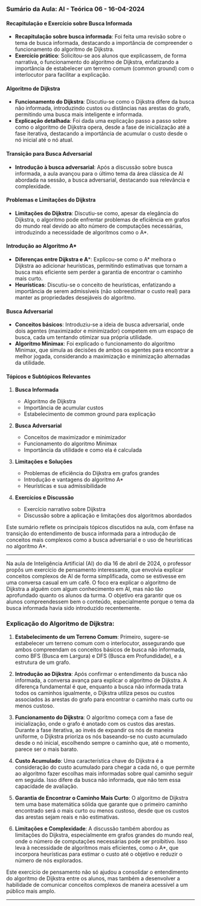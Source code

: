  
### Sumário da Aula: AI - Teórica 06 - 16-04-2024

#### Recapitulação e Exercício sobre Busca Informada
- **Recapitulação sobre busca informada**: Foi feita uma revisão sobre o tema de busca informada, destacando a importância de compreender o funcionamento do algoritmo de Dijkstra.
- **Exercício prático**: Solicitou-se aos alunos que explicassem, de forma narrativa, o funcionamento do algoritmo de Dijkstra, enfatizando a importância de estabelecer um terreno comum (common ground) com o interlocutor para facilitar a explicação.

#### Algoritmo de Dijkstra
- **Funcionamento do Dijkstra**: Discutiu-se como o Dijkstra difere da busca não informada, introduzindo custos ou distâncias nas arestas do grafo, permitindo uma busca mais inteligente e informada.
- **Explicação detalhada**: Foi dada uma explicação passo a passo sobre como o algoritmo de Dijkstra opera, desde a fase de inicialização até a fase iterativa, destacando a importância de acumular o custo desde o nó inicial até o nó atual.

#### Transição para Busca Adversarial
- **Introdução à busca adversarial**: Após a discussão sobre busca informada, a aula avançou para o último tema da área clássica de AI abordada na sessão, a busca adversarial, destacando sua relevância e complexidade.

#### Problemas e Limitações do Dijkstra
- **Limitações do Dijkstra**: Discutiu-se como, apesar da elegância do Dijkstra, o algoritmo pode enfrentar problemas de eficiência em grafos do mundo real devido ao alto número de computações necessárias, introduzindo a necessidade de algoritmos como o A*.

#### Introdução ao Algoritmo A*
- **Diferenças entre Dijkstra e A***: Explicou-se como o A* melhora o Dijkstra ao adicionar heurísticas, permitindo estimativas que tornam a busca mais eficiente sem perder a garantia de encontrar o caminho mais curto.
- **Heurísticas**: Discutiu-se o conceito de heurísticas, enfatizando a importância de serem admissíveis (não sobreestimar o custo real) para manter as propriedades desejáveis do algoritmo.

#### Busca Adversarial
- **Conceitos básicos**: Introduziu-se a ideia de busca adversarial, onde dois agentes (maximizador e minimizador) competem em um espaço de busca, cada um tentando otimizar sua própria utilidade.
- **Algoritmo Minimax**: Foi explicado o funcionamento do algoritmo Minimax, que simula as decisões de ambos os agentes para encontrar a melhor jogada, considerando a maximização e minimização alternadas da utilidade.

#### Tópicos e Subtópicos Relevantes
1. **Busca Informada**
   - Algoritmo de Dijkstra
   - Importância de acumular custos
   - Estabelecimento de common ground para explicação

2. **Busca Adversarial**
   - Conceitos de maximizador e minimizador
   - Funcionamento do algoritmo Minimax
   - Importância da utilidade e como ela é calculada

3. **Limitações e Soluções**
   - Problemas de eficiência do Dijkstra em grafos grandes
   - Introdução e vantagens do algoritmo A*
   - Heurísticas e sua admissibilidade

4. **Exercícios e Discussão**
   - Exercício narrativo sobre Dijkstra
   - Discussão sobre a aplicação e limitações dos algoritmos abordados

Este sumário reflete os principais tópicos discutidos na aula, com ênfase na transição do entendimento de busca informada para a introdução de conceitos mais complexos como a busca adversarial e o uso de heurísticas no algoritmo A*.

---

Na aula de Inteligência Artificial (AI) do dia 16 de abril de 2024, o professor propôs um exercício de pensamento interessante, que envolvia explicar conceitos complexos de AI de forma simplificada, como se estivesse em uma conversa casual em um café. O foco era explicar o algoritmo de Dijkstra a alguém com algum conhecimento em AI, mas não tão aprofundado quanto os alunos da turma. O objetivo era garantir que os alunos compreendessem bem o conteúdo, especialmente porque o tema da busca informada havia sido introduzido recentemente.

### Explicação do Algoritmo de Dijkstra:

1. **Estabelecimento de um Terreno Comum**: Primeiro, sugere-se estabelecer um terreno comum com o interlocutor, assegurando que ambos compreendam os conceitos básicos de busca não informada, como BFS (Busca em Largura) e DFS (Busca em Profundidade), e a estrutura de um grafo.

2. **Introdução ao Dijkstra**: Após confirmar o entendimento da busca não informada, a conversa avança para explicar o algoritmo de Dijkstra. A diferença fundamental é que, enquanto a busca não informada trata todos os caminhos igualmente, o Dijkstra utiliza pesos ou custos associados às arestas do grafo para encontrar o caminho mais curto ou menos custoso.

3. **Funcionamento do Dijkstra**: O algoritmo começa com a fase de inicialização, onde o grafo é anotado com os custos das arestas. Durante a fase iterativa, ao invés de expandir os nós de maneira uniforme, o Dijkstra prioriza os nós baseando-se no custo acumulado desde o nó inicial, escolhendo sempre o caminho que, até o momento, parece ser o mais barato.

4. **Custo Acumulado**: Uma característica chave do Dijkstra é a consideração do custo acumulado para chegar a cada nó, o que permite ao algoritmo fazer escolhas mais informadas sobre qual caminho seguir em seguida. Isso difere da busca não informada, que não tem essa capacidade de avaliação.

5. **Garantia de Encontrar o Caminho Mais Curto**: O algoritmo de Dijkstra tem uma base matemática sólida que garante que o primeiro caminho encontrado será o mais curto ou menos custoso, desde que os custos das arestas sejam reais e não estimativas.

6. **Limitações e Complexidade**: A discussão também abordou as limitações do Dijkstra, especialmente em grafos grandes do mundo real, onde o número de computações necessárias pode ser proibitivo. Isso leva à necessidade de algoritmos mais eficientes, como o A*, que incorpora heurísticas para estimar o custo até o objetivo e reduzir o número de nós explorados.

Este exercício de pensamento não só ajudou a consolidar o entendimento do algoritmo de Dijkstra entre os alunos, mas também a desenvolver a habilidade de comunicar conceitos complexos de maneira acessível a um público mais amplo.

---

